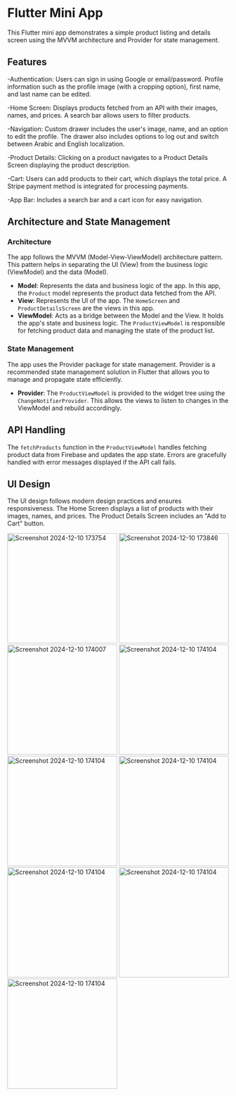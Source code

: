 # Flutter Mini App

This Flutter mini app demonstrates a simple product listing and details screen using the MVVM architecture and Provider for state management.

## Features

-Authentication: Users can sign in using Google or email/password. Profile information such as the profile image (with a cropping option), first name, and last name can be edited.

-Home Screen: Displays products fetched from an API with their images, names, and prices. A search bar allows users to filter products.

-Navigation: Custom drawer includes the user's image, name, and an option to edit the profile. The drawer also includes options to log out and switch between Arabic and English localization.

-Product Details: Clicking on a product navigates to a Product Details Screen displaying the product description.

-Cart: Users can add products to their cart, which displays the total price. A Stripe payment method is integrated for processing payments.

-App Bar: Includes a search bar and a cart icon for easy navigation.

## Architecture and State Management

### Architecture

The app follows the MVVM (Model-View-ViewModel) architecture pattern. This pattern helps in separating the UI (View) from the business logic (ViewModel) and the data (Model). 

- **Model**: Represents the data and business logic of the app. In this app, the `Product` model represents the product data fetched from the API.
- **View**: Represents the UI of the app. The `HomeScreen` and `ProductDetailsScreen` are the views in this app.
- **ViewModel**: Acts as a bridge between the Model and the View. It holds the app's state and business logic. The `ProductViewModel` is responsible for fetching product data and managing the state of the product list.

### State Management

The app uses the Provider package for state management. Provider is a recommended state management solution in Flutter that allows you to manage and propagate state efficiently.

- **Provider**: The `ProductViewModel` is provided to the widget tree using the `ChangeNotifierProvider`. This allows the views to listen to changes in the ViewModel and rebuild accordingly.

## API Handling

The `fetchProducts` function in the `ProductViewModel` handles fetching product data from Firebase and updates the app state. Errors are gracefully handled with error messages displayed if the API call fails.

## UI Design

The UI design follows modern design practices and ensures responsiveness. The Home Screen displays a list of products with their images, names, and prices. The Product Details Screen includes an "Add to Cart" button.

<img width="250" alt="Screenshot 2024-12-10 173754" src="https://github.com/user-attachments/assets/48070ff4-18f3-46b0-a26f-16786e24165a">
<img width="250" alt="Screenshot 2024-12-10 173846" src="https://github.com/user-attachments/assets/a2bc83ca-72c3-467e-8c93-4dc6c074fee8">
<img width="250" alt="Screenshot 2024-12-10 174007" src="https://github.com/user-attachments/assets/a12cb75c-55db-475d-8ae7-46442c022178">
<img width="250" alt="Screenshot 2024-12-10 174104" src="https://github.com/user-attachments/assets/b334c617-b11a-49e9-8d40-a2ddf152de95">
<img width="250" alt="Screenshot 2024-12-10 174104" src="https://github.com/user-attachments/assets/69f014da-5067-427e-b96a-6305e56b239d">
<img width="250" alt="Screenshot 2024-12-10 174104" src="https://github.com/user-attachments/assets/6137a19d-881e-4c81-8667-0b6642177c4c">
<img width="250" alt="Screenshot 2024-12-10 174104" src="https://github.com/user-attachments/assets/829d3212-a339-4815-aaf7-42ff0759a6b5">
<img width="250" alt="Screenshot 2024-12-10 174104" src="https://github.com/user-attachments/assets/0fd2b0d1-ea01-4c5d-811e-b2caf069a5a8">
<img width="250" alt="Screenshot 2024-12-10 174104" src="https://github.com/user-attachments/assets/179dcfb9-50b2-4c62-8b07-0f1d23463948">
